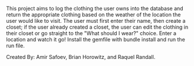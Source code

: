 This project aims to log the clothing the user owns into the database and return the appropriate clothing based on the weather of the location the user would like to visit.
The user must first enter their name, then create a closet; if the user already created a closet, the user can edit the clothing in their closet or go straight to the "What should I wear?" choice.
Enter a location and watch it go!
Install the gemfile with bundle install and run the run file.

Created By: Amir Safoev, Brian Horowitz, and Raquel Randall.
